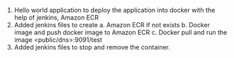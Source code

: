 1. Hello world application to deploy the application into docker with the help of jenkins, Amazon ECR
2. Added jenkins files to create
  a. Amazon ECR if not exists
  b. Docker image and push docker image to Amazon ECR
  c. Docker pull and run the image <public/dns>:9091/test
3. Added jenkins files to stop and remove the container. 
